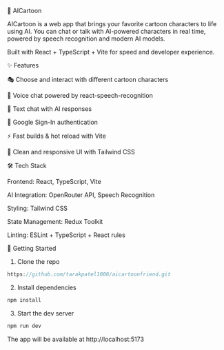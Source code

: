 🎨 AICartoon

AICartoon is a web app that brings your favorite cartoon characters to life using AI.
You can chat or talk with AI-powered characters in real time, powered by speech recognition and modern AI models.

Built with React + TypeScript + Vite for speed and developer experience.

✨ Features

🎭 Choose and interact with different cartoon characters

🎤 Voice chat powered by react-speech-recognition

💬 Text chat with AI responses

🔐 Google Sign-In authentication

⚡ Fast builds & hot reload with Vite

🎨 Clean and responsive UI with Tailwind CSS

🛠️ Tech Stack

Frontend: React, TypeScript, Vite

AI Integration: OpenRouter API, Speech Recognition

Styling: Tailwind CSS

State Management: Redux Toolkit

Linting: ESLint + TypeScript + React rules

🚀 Getting Started
1. Clone the repo
```js
https://github.com/tarakpatel1000/aicartoonfriend.git
```

2. Install dependencies
```js
npm install
```

3. Start the dev server
```js
npm run dev
```


The app will be available at http://localhost:5173
